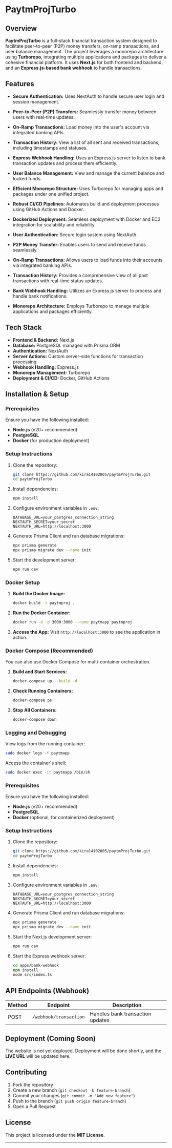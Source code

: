 # PaytmProjTurbo

## Overview

**PaytmProjTurbo** is a full-stack financial transaction system designed to facilitate peer-to-peer (P2P) money transfers, on-ramp transactions, and user balance management. The project leverages a monorepo architecture using **Turborepo**, integrating multiple applications and packages to deliver a cohesive financial platform. It uses **Next.js** for both frontend and backend, and an **Express.js-based bank webhook** to handle transactions.

## Features

- **Secure Authentication:** Uses NextAuth to handle secure user login and session management.
- **Peer-to-Peer (P2P) Transfers:** Seamlessly transfer money between users with real-time updates.
- **On-Ramp Transactions:** Load money into the user's account via integrated banking APIs.
- **Transaction History:** View a list of all sent and received transactions, including timestamps and statuses.
- **Express Webhook Handling:** Uses an Express.js server to listen to bank transaction updates and process them efficiently.
- **User Balance Management:** View and manage the current balance and locked funds.
- **Efficient Monorepo Structure:** Uses Turborepo for managing apps and packages under one unified project.
- **Robust CI/CD Pipelines:** Automates build and deployment processes using GitHub Actions and Docker.
- **Dockerized Deployment:** Seamless deployment with Docker and EC2 integration for scalability and reliability.

- **User Authentication:** Secure login system using NextAuth.
- **P2P Money Transfer:** Enables users to send and receive funds seamlessly.
- **On-Ramp Transactions:** Allows users to load funds into their accounts via integrated banking APIs.
- **Transaction History:** Provides a comprehensive view of all past transactions with real-time status updates.
- **Bank Webhook Handling:** Utilizes an Express.js server to process and handle bank notifications.
- **Monorepo Architecture:** Employs Turborepo to manage multiple applications and packages efficiently.

## Tech Stack

- **Frontend & Backend:** Next.js
- **Database:** PostgreSQL managed with Prisma ORM
- **Authentication:** NextAuth
- **Server Actions:** Custom server-side functions for transaction processing
- **Webhook Handling:** Express.js
- **Monorepo Management:** Turborepo
- **Deployment & CI/CD:** Docker, GitHub Actions

## Installation & Setup

### Prerequisites

Ensure you have the following installed:

- **Node.js** (v20+ recommended)
- **PostgreSQL**
- **Docker** (for production deployment)

### Setup Instructions

1. Clone the repository:
   ```bash
   git clone https://github.com/kira14102005/paytmProjTurbo.git
   cd paytmProjTurbo
   ```
2. Install dependencies:
   ```bash
   npm install
   ```
3. Configure environment variables in `.env`:
   ```env
   DATABASE_URL=your_postgres_connection_string
   NEXTAUTH_SECRET=your_secret
   NEXTAUTH_URL=http://localhost:3000
   ```
4. Generate Prisma Client and run database migrations:
   ```bash
   npx prisma generate
   npx prisma migrate dev --name init
   ```
5. Start the development server:
   ```bash
   npm run dev
   ```

### Docker Setup

1. **Build the Docker Image:**
   ```bash
   docker build -t paytmproj .
   ```
2. **Run the Docker Container:**
   ```bash
   docker run -d -p 3000:3000 --name paytmapp paytmproj
   ```
3. **Access the App:**
   Visit `http://localhost:3000` to see the application in action.

### Docker Compose (Recommended)
You can also use Docker Compose for multi-container orchestration.

1. **Build and Start Services:**
   ```bash
   docker-compose up --build -d
   ```
2. **Check Running Containers:**
   ```bash
   docker-compose ps
   ```
3. **Stop All Containers:**
   ```bash
   docker-compose down
   ```

### Logging and Debugging
View logs from the running container:
```bash
sudo docker logs -f paytmapp
```
Access the container's shell:
```bash
sudo docker exec -it paytmapp /bin/sh
```

### Prerequisites

Ensure you have the following installed:

- **Node.js** (v20+ recommended)
- **PostgreSQL**
- **Docker** (optional, for containerized deployment)

### Setup Instructions

1. Clone the repository:
   ```bash
   git clone https://github.com/kira14102005/paytmProjTurbo.git
   cd paytmProjTurbo
   ```
2. Install dependencies:
   ```bash
   npm install
   ```
3. Configure environment variables in `.env`:
   ```env
   DATABASE_URL=your_postgres_connection_string
   NEXTAUTH_SECRET=your_secret
   NEXTAUTH_URL=http://localhost:3000
   ```
4. Generate Prisma Client and run database migrations:
   ```bash
   npx prisma generate
   npx prisma migrate dev --name init
   ```
5. Start the Next.js development server:
   ```bash
   npm run dev
   ```
6. Start the Express webhook server:
   ```bash
   cd apps/bank-webhook
   npm install
   node src/index.ts
   ```

## API Endpoints (Webhook)

| Method | Endpoint               | Description                      |
| ------ | ---------------------- | -------------------------------- |
| POST   | `/webhook/transaction` | Handles bank transaction updates |

## Deployment (Coming Soon)

The website is not yet deployed. Deployment will be done shortly, and the **LIVE URL** will be updated here.

## Contributing

1. Fork the repository
2. Create a new branch (`git checkout -b feature-branch`)
3. Commit your changes (`git commit -m "Add new feature"`)
4. Push to the branch (`git push origin feature-branch`)
5. Open a Pull Request

## License

This project is licensed under the **MIT License**.

---


